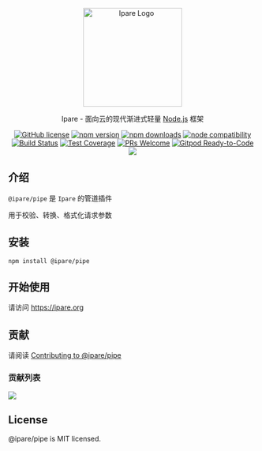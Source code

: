 <p align="center">
  <a href="https://ipare.org/" target="blank"><img src="https://ipare.org/images/logo.png" alt="Ipare Logo" width="200"/></a>
</p>

<p align="center">Ipare - 面向云的现代渐进式轻量 <a href="http://nodejs.org" target="_blank">Node.js</a> 框架</p>
<p align="center">
    <a href="https://github.com/ipare/pipe/blob/main/LICENSE" target="_blank"><img src="https://img.shields.io/badge/license-MIT-blue.svg" alt="GitHub license" /></a>
    <a href=""><img src="https://img.shields.io/npm/v/@ipare/pipe.svg" alt="npm version"></a>
    <a href=""><img src="https://badgen.net/npm/dt/@ipare/pipe" alt="npm downloads"></a>
    <a href="https://nodejs.org/en/about/releases/"><img src="https://img.shields.io/node/v/vite.svg" alt="node compatibility"></a>
    <a href="#"><img src="https://github.com/ipare/pipe/actions/workflows/test.yml/badge.svg?branch=main" alt="Build Status"></a>
    <a href="https://codecov.io/gh/ipare/pipe/branch/main"><img src="https://img.shields.io/codecov/c/github/ipare/pipe/main.svg" alt="Test Coverage"></a>
    <a href="https://github.com/ipare/pipe/pulls"><img src="https://img.shields.io/badge/PRs-welcome-brightgreen.svg" alt="PRs Welcome"></a>
    <a href="https://gitpod.io/#https://github.com/ipare/pipe"><img src="https://img.shields.io/badge/Gitpod-Ready--to--Code-blue?logo=gitpod" alt="Gitpod Ready-to-Code"></a>
    <a href="https://paypal.me/ihalwang" target="_blank"><img src="https://img.shields.io/badge/Donate-PayPal-ff3f59.svg"/></a>
</p>

## 介绍

`@ipare/pipe` 是 `Ipare` 的管道插件

用于校验、转换、格式化请求参数

## 安装

```
npm install @ipare/pipe
```

## 开始使用

请访问 <https://ipare.org>

## 贡献

请阅读 [Contributing to @ipare/pipe](https://github.com/ipare/pipe/blob/main/CONTRIBUTING.md)

### 贡献列表

<a href="https://github.com/ipare/pipe/graphs/contributors">
  <img src="https://contrib.rocks/image?repo=ipare/pipe" />
</a>

## License

@ipare/pipe is MIT licensed.
